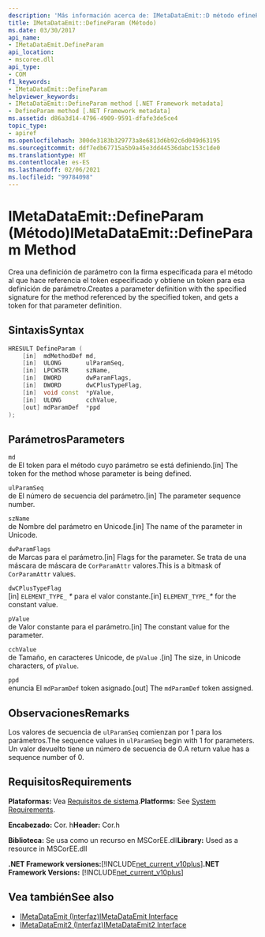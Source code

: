 ```yaml
---
description: 'Más información acerca de: IMetaDataEmit::D método efineParam'
title: IMetaDataEmit::DefineParam (Método)
ms.date: 03/30/2017
api_name:
- IMetaDataEmit.DefineParam
api_location:
- mscoree.dll
api_type:
- COM
f1_keywords:
- IMetaDataEmit::DefineParam
helpviewer_keywords:
- IMetaDataEmit::DefineParam method [.NET Framework metadata]
- DefineParam method [.NET Framework metadata]
ms.assetid: d86a3d14-4796-4909-9591-dfafe3de5ce4
topic_type:
- apiref
ms.openlocfilehash: 300de3183b329773a8e6813d6b92c6d049d63195
ms.sourcegitcommit: ddf7edb67715a5b9a45e3dd44536dabc153c1de0
ms.translationtype: MT
ms.contentlocale: es-ES
ms.lasthandoff: 02/06/2021
ms.locfileid: "99784098"
---
```

# <a name="imetadataemitdefineparam-method"></a><span data-ttu-id="1a268-103">IMetaDataEmit::DefineParam (Método)</span><span class="sxs-lookup"><span data-stu-id="1a268-103">IMetaDataEmit::DefineParam Method</span></span>

<span data-ttu-id="1a268-104">Crea una definición de parámetro con la firma especificada para el método al que hace referencia el token especificado y obtiene un token para esa definición de parámetro.</span><span class="sxs-lookup"><span data-stu-id="1a268-104">Creates a parameter definition with the specified signature for the method referenced by the specified token, and gets a token for that parameter definition.</span></span>  
  
## <a name="syntax"></a><span data-ttu-id="1a268-105">Sintaxis</span><span class="sxs-lookup"><span data-stu-id="1a268-105">Syntax</span></span>  
  
```cpp  
HRESULT DefineParam (  
    [in]  mdMethodDef md,
    [in]  ULONG       ulParamSeq,
    [in]  LPCWSTR     szName,
    [in]  DWORD       dwParamFlags,
    [in]  DWORD       dwCPlusTypeFlag,
    [in]  void const  *pValue,  
    [in]  ULONG       cchValue,
    [out] mdParamDef  *ppd
);  
```  
  
## <a name="parameters"></a><span data-ttu-id="1a268-106">Parámetros</span><span class="sxs-lookup"><span data-stu-id="1a268-106">Parameters</span></span>  

 `md`  
 <span data-ttu-id="1a268-107">de El token para el método cuyo parámetro se está definiendo.</span><span class="sxs-lookup"><span data-stu-id="1a268-107">[in] The token for the method whose parameter is being defined.</span></span>  
  
 `ulParamSeq`  
 <span data-ttu-id="1a268-108">de El número de secuencia del parámetro.</span><span class="sxs-lookup"><span data-stu-id="1a268-108">[in] The parameter sequence number.</span></span>  
  
 `szName`  
 <span data-ttu-id="1a268-109">de Nombre del parámetro en Unicode.</span><span class="sxs-lookup"><span data-stu-id="1a268-109">[in] The name of the parameter in Unicode.</span></span>  
  
 `dwParamFlags`  
 <span data-ttu-id="1a268-110">de Marcas para el parámetro.</span><span class="sxs-lookup"><span data-stu-id="1a268-110">[in] Flags for the parameter.</span></span> <span data-ttu-id="1a268-111">Se trata de una máscara de máscara de `CorParamAttr` valores.</span><span class="sxs-lookup"><span data-stu-id="1a268-111">This is a bitmask of `CorParamAttr` values.</span></span>  
  
 `dwCPlusTypeFlag`  
 <span data-ttu-id="1a268-112">[in] `ELEMENT_TYPE_` *\** para el valor constante.</span><span class="sxs-lookup"><span data-stu-id="1a268-112">[in] `ELEMENT_TYPE_`*\** for the constant value.</span></span>  
  
 `pValue`  
 <span data-ttu-id="1a268-113">de Valor constante para el parámetro.</span><span class="sxs-lookup"><span data-stu-id="1a268-113">[in] The constant value for the parameter.</span></span>  
  
 `cchValue`  
 <span data-ttu-id="1a268-114">de Tamaño, en caracteres Unicode, de `pValue` .</span><span class="sxs-lookup"><span data-stu-id="1a268-114">[in] The size, in Unicode characters, of `pValue`.</span></span>  
  
 `ppd`  
 <span data-ttu-id="1a268-115">enuncia El `mdParamDef` token asignado.</span><span class="sxs-lookup"><span data-stu-id="1a268-115">[out] The `mdParamDef` token assigned.</span></span>  
  
## <a name="remarks"></a><span data-ttu-id="1a268-116">Observaciones</span><span class="sxs-lookup"><span data-stu-id="1a268-116">Remarks</span></span>  

 <span data-ttu-id="1a268-117">Los valores de secuencia de `ulParamSeq` comienzan por 1 para los parámetros.</span><span class="sxs-lookup"><span data-stu-id="1a268-117">The sequence values in `ulParamSeq` begin with 1 for parameters.</span></span> <span data-ttu-id="1a268-118">Un valor devuelto tiene un número de secuencia de 0.</span><span class="sxs-lookup"><span data-stu-id="1a268-118">A return value has a sequence number of 0.</span></span>  
  
## <a name="requirements"></a><span data-ttu-id="1a268-119">Requisitos</span><span class="sxs-lookup"><span data-stu-id="1a268-119">Requirements</span></span>  

 <span data-ttu-id="1a268-120">**Plataformas:** Vea [Requisitos de sistema](../../get-started/system-requirements.md).</span><span class="sxs-lookup"><span data-stu-id="1a268-120">**Platforms:** See [System Requirements](../../get-started/system-requirements.md).</span></span>  
  
 <span data-ttu-id="1a268-121">**Encabezado:** Cor. h</span><span class="sxs-lookup"><span data-stu-id="1a268-121">**Header:** Cor.h</span></span>  
  
 <span data-ttu-id="1a268-122">**Biblioteca:** Se usa como un recurso en MSCorEE.dll</span><span class="sxs-lookup"><span data-stu-id="1a268-122">**Library:** Used as a resource in MSCorEE.dll</span></span>  
  
 <span data-ttu-id="1a268-123">**.NET Framework versiones:**[!INCLUDE[net_current_v10plus](../../../../includes/net-current-v10plus-md.md)]</span><span class="sxs-lookup"><span data-stu-id="1a268-123">**.NET Framework Versions:** [!INCLUDE[net_current_v10plus](../../../../includes/net-current-v10plus-md.md)]</span></span>  
  
## <a name="see-also"></a><span data-ttu-id="1a268-124">Vea también</span><span class="sxs-lookup"><span data-stu-id="1a268-124">See also</span></span>

- [<span data-ttu-id="1a268-125">IMetaDataEmit (Interfaz)</span><span class="sxs-lookup"><span data-stu-id="1a268-125">IMetaDataEmit Interface</span></span>](imetadataemit-interface.md)
- [<span data-ttu-id="1a268-126">IMetaDataEmit2 (Interfaz)</span><span class="sxs-lookup"><span data-stu-id="1a268-126">IMetaDataEmit2 Interface</span></span>](imetadataemit2-interface.md)
